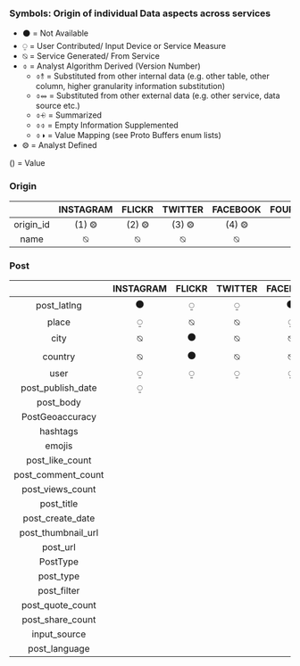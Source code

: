 ### Symbols: Origin of individual Data aspects across services

- ⚫ = Not Available  
- ⍜ = User Contributed/ Input Device or Service Measure  
- ⍉ = Service Generated/ From Service  
- ⌽ = Analyst Algorithm Derived (Version Number)  
    - ⌽⥉ = Substituted from other internal data (e.g. other table, other column, higher granularity information substitution)  
    - ⌽⥈ = Substituted from other external data (e.g. other service, data source etc.)  
    - ⌽⨮ = Summarized  
    - ⌽⌽ = Empty Information Supplemented  
    - ⌽◑ = Value Mapping (see Proto Buffers enum lists)  
- ⨷ = Analyst Defined  

() = Value  

### Origin

|    | INSTAGRAM   | FLICKR   | TWITTER   | FACEBOOK   | FOURSQUARE  |
|:-:|:-:|:-:|:-:|:-:|:-:|
| origin_id  | (1) ⨷   | (2) ⨷   | (3) ⨷   | (4) ⨷   | (5) ⨷  |
| name  | ⍉   | ⍉   | ⍉   | ⍉   | ⍉  |

### Post

|    | INSTAGRAM   | FLICKR   | TWITTER   | FACEBOOK   | FOURSQUARE  |
|:-:|:-:|:-:|:-:|:-:|:-:|
| post_latlng   | ⚫  | ⍜  | ⍜  | ⚫  | ⚫  |
| place  | ⍜  | ⍉  | ⍉  | ⍜  | ⍜  |
| city   |  ⍉ | ⚫  | ⍉  | ⍉  | ⍉  |
| country  | ⍉  | ⚫  | ⍉  | ⍉  | ⍉  |
| user   | ⍜  | ⍜  | ⍜  | ⍜  | ⍜  |
| post_publish_date  | ⍜  |   |   |   |   |
| post_body   |   |   |   |   |   |
| PostGeoaccuracy   |   |   |   |   |   |
| hashtags   |   |   |   |   |   |
| emojis    |   |   |   |   |   |
| post_like_count     |   |   |   |   |   |
| post_comment_count     |   |   |   |   |   |
| post_views_count     |   |   |   |   |   |
| post_title    |   |   |   |   |   |
| post_create_date     |   |   |   |   |   |
| post_thumbnail_url     |   |   |   |   |   |
| post_url     |   |   |   |   |   |
| PostType     |   |   |   |   |   |
| post_type     |   |   |   |   |   |
| post_filter     |   |   |   |   |   |
| post_quote_count      |   |   |   |   |   |
| post_share_count      |   |   |   |   |   |
| input_source      |   |   |   |   |   |
| post_language       |   |   |   |   |   |